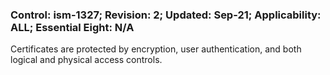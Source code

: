 ### Control: ism-1327; Revision: 2; Updated: Sep-21; Applicability: ALL; Essential Eight: N/A
<p>Certificates are protected by encryption, user authentication, and both logical and physical access controls.</p>